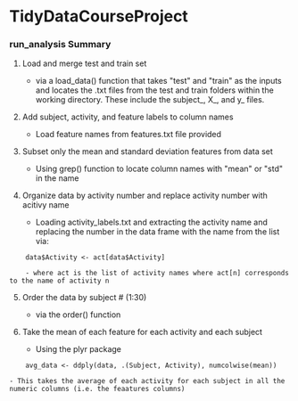 # TidyDataCourseProject

### run_analysis Summary

1. Load and merge test and train set
    - via a load_data() function that takes "test" and "train" as the inputs and locates the .txt files from the test and train folders within the working directory. These include the subject_, X_, and y_ files. 
    
2. Add subject, activity, and feature labels to column names
    - Load feature names from features.txt file provided 
    
3. Subset only the mean and standard deviation features from data set
    - Using grep() function to locate column names with "mean" or "std" in the name

4. Organize data by activity number and replace activity number with acitivy name
    - Loading activity_labels.txt and extracting the activity name and replacing the number in the data frame with the name from the list via:
```{r} 
    data$Activity <- act[data$Activity]
```
        - where act is the list of activity names where act[n] corresponds to the name of activity n

5. Order the data by subject # (1:30)
    - via the order() function
    
6. Take the mean of each feature for each activity and each subject
    - Using the plyr package
```{r}
    avg_data <- ddply(data, .(Subject, Activity), numcolwise(mean))
```
    - This takes the average of each activity for each subject in all the numeric columns (i.e. the feaatures columns)